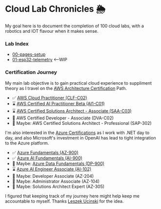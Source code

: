 # Cloud Lab Chronicles 🌦
My goal here is to document the completion of 100 cloud labs, with a robotics and IOT flavour when it makes sense.

### Lab Index
- [00-pages-setup](https://github.com/matthewww/cloud-lab-chronicles/blob/main/docs/labs/00-pages-setup.md)
- [01-esp32-telemetry](https://github.com/matthewww/cloud-lab-chronicles/blob/main/docs/labs/01-esp32-telemetry.md) <--WIP

### Certification Journey
My main lab objective is to gain practical cloud experience to suppliment theory as I travel on the [AWS Architecture Certification](https://d1.awsstatic.com/training-and-certification/docs/AWS_certification_paths.pdf) Path. 
- ✅ [AWS Cloud Practitioner (CLF-C02)](https://aws.amazon.com/certification/certified-cloud-practitioner/) 
- ⌛ [AWS Certified AI Practitioner Beta (AI1-C01)](https://aws.amazon.com/certification/certified-ai-practitioner/)
- ⌛ [AWS Certified Solutions Architect - Associate (SAA-C03)](https://aws.amazon.com/certification/certified-solutions-architect-associate/)
- 🤔 AWS Certified Developer - Associate (DVA-C02)
- 🤔 Maybe: AWS Certified Solutions Architect - Professional (SAP-302)

I'm also interested in the [Azure Certifications](https://query.prod.cms.rt.microsoft.com/cms/api/am/binary/RE2PjDI) as I work with .NET day to day, and also Microsoft's investment in OpenAI has lead to tight integration to the Azure platform.
- ✅ [Azure Fundamentals (AZ-900)](https://learn.microsoft.com/en-us/credentials/certifications/azure-fundamentals/) 
- ✅ [Azure AI Fundamentals (AI-900)](https://learn.microsoft.com/en-us/credentials/certifications/azure-ai-fundamentals/)
- 🤔 Maybe: [Azure Data Fundamentals (DP-900)](https://learn.microsoft.com/en-us/credentials/certifications/azure-data-fundamentals/)
- ⌛ [Azure AI Engineer Associate (AI-102)](https://learn.microsoft.com/en-us/credentials/certifications/azure-ai-engineer/)
- 🤔 Maybe: Developer Associate (AZ-204)
- 🤔 Maybe: Administrator Associate (AZ-104)
- 🤔 Maybe: Solutions Architect Expert (AZ-305)

I figured that keeping track of my journey here might help keep me accountable to myself. Thanks [Leszek Ucinski](https://github.com/LesUski/100-Days-in-Cloud/tree/main) for the idea.


